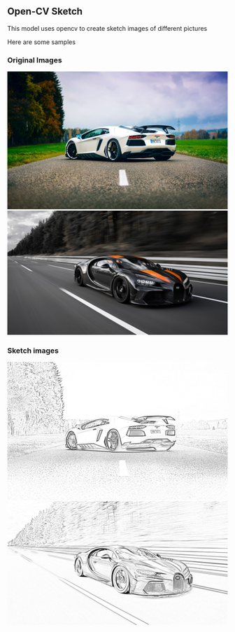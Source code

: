 ## Open-CV Sketch

This model uses opencv to create sketch images of different pictures

Here are some samples

### Original Images

![avantador](images/1.jpg)
![buggati](images/3.jpg)

### Sketch images

![Avantador-sketch](sketches/car1.jpg)
![Buggati-sketch](sketches/car3.jpg)
